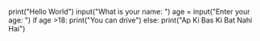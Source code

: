 print("Hello World")
input("What is your name: ")
age = input("Enter your age: ")
if age >18:
   print("You can drive")
else:
   print("Ap Ki Bas Ki  Bat Nahi   Hai")
   
